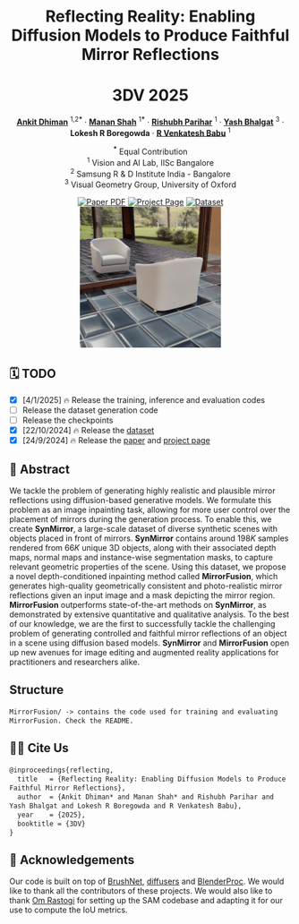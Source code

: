 <div align="center">

<h1>Reflecting Reality: Enabling Diffusion Models to Produce Faithful Mirror Reflections</h1>
<h1>3DV 2025</h1>

<p align="center">
    <a href="https://www.linkedin.com/in/ankit-dhiman-46109a174/" target="_blank"><strong>Ankit Dhiman</strong></a> <sup>1,2<b>*</b></sup>
    ·
    <a href="https://cs-mshah.github.io/" target="_blank"><strong>Manan Shah</strong></a> <sup>1<b>*</b></sup>
    ·
    <a href="https://rishubhpar.github.io/" target="_blank"><strong>Rishubh Parihar</strong></a> <sup>1</sup>
    ·
    <a href="https://yashbhalgat.github.io/" target="_blank"><strong>Yash Bhalgat</strong></a> <sup>3</sup>
    ·
    <strong>Lokesh R Boregowda</strong>
    ·
    <a href="https://cds.iisc.ac.in/faculty/venky/" target="_blank"><strong>R Venkatesh Babu</strong></a> <sup>1</sup>
</p>
<p align="center" style="padding-top: 0px;">
    <sup><b>*</b></sup> Equal Contribution
    <br>
    <sup>1</sup> Vision and AI Lab, IISc Bangalore
    <br>
    <sup>2</sup> Samsung R & D Institute India - Bangalore
    <br>
    <sup>3</sup> Visual Geometry Group, University of Oxford
    <br>
</p>

<a href="https://arxiv.org/abs/2409.14677">
<img src='https://img.shields.io/badge/arxiv-Reflecting Reality-red' alt='Paper PDF'></a>
<a href="https://val.cds.iisc.ac.in/reflecting-reality.github.io/">
<img src='https://img.shields.io/badge/Project-Website-green' alt='Project Page'></a>
<a href="https://huggingface.co/datasets/cs-mshah/SynMirror">
<img src='https://img.shields.io/badge/Dataset-HuggingFace-blue' alt='Dataset'></a>
<br>
<img src='assets/teaser.jpg' alt='Teaser Image'  height='50%' width='50%'>

</div>

## 🗓️ TODO
- [X] [4/1/2025] 🔥 Release the training, inference and evaluation codes
- [ ] Release the dataset generation code
- [ ] Release the checkpoints
- [X] [22/10/2024] 🔥 Release the [dataset](https://huggingface.co/datasets/cs-mshah/SynMirror)
- [X] [24/9/2024] 🔥 Release the [paper](https://arxiv.org/abs/2409.14677) and [project page](https://val.cds.iisc.ac.in/reflecting-reality.github.io/)

## 📖 Abstract

We tackle the problem of generating highly realistic and plausible mirror reflections using diffusion-based generative models. We formulate this problem as an image inpainting task, allowing for more user control over the placement of mirrors during the generation process. To enable this, we create **SynMirror**, a large-scale dataset of diverse synthetic scenes with objects placed in front of mirrors. **SynMirror** contains around $198K$ samples rendered from $66K$ unique 3D objects, along with their associated depth maps, normal maps and instance-wise segmentation masks, to capture relevant geometric properties of the scene. Using this dataset, we propose a novel depth-conditioned inpainting method called **MirrorFusion**, which generates high-quality geometrically consistent and photo-realistic mirror reflections given an input image and a mask depicting the mirror region. **MirrorFusion** outperforms state-of-the-art methods on **SynMirror**, as demonstrated by extensive quantitative and qualitative analysis. To the best of our knowledge, we are the first to successfully tackle the challenging problem of generating controlled and faithful mirror reflections of an object in a scene using diffusion based models. **SynMirror** and **MirrorFusion** open up new avenues for image editing and augmented reality applications for practitioners and researchers alike.

## Structure

```
MirrorFusion/ -> contains the code used for training and evaluating MirrorFusion. Check the README.
```

## 🤝🏼 Cite Us

```
@inproceedings{reflecting,
  title   = {Reflecting Reality: Enabling Diffusion Models to Produce Faithful Mirror Reflections},
  author  = {Ankit Dhiman* and Manan Shah* and Rishubh Parihar and Yash Bhalgat and Lokesh R Boregowda and R Venkatesh Babu},
  year    = {2025},
  booktitle = {3DV}
}
```

## 💖 Acknowledgements

Our code is built on top of [BrushNet](https://github.com/TencentARC/BrushNet), [diffusers](https://github.com/huggingface/diffusers) and [BlenderProc](https://github.com/DLR-RM/BlenderProc). We would like to thank all the contributors of these projects. We would also like to thank [Om Rastogi](https://github.com/omrastogi) for setting up the SAM codebase and adapting it for our use to compute the IoU metrics.